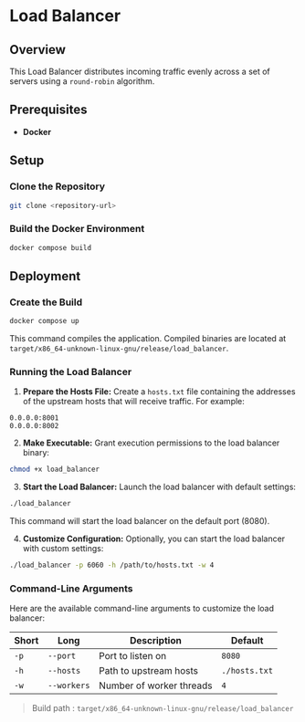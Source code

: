 # Load Balancer

## Overview

This Load Balancer distributes incoming traffic evenly across a set of servers using a `round-robin` algorithm.

## Prerequisites

- **Docker**

## Setup

### Clone the Repository


```bash
git clone <repository-url>
```

### Build the Docker Environment

```bash
docker compose build
```

## Deployment

### Create the Build


```bash
docker compose up
```

This command compiles the application. Compiled binaries are located at `target/x86_64-unknown-linux-gnu/release/load_balancer`.

### Running the Load Balancer

1. **Prepare the Hosts File:** Create a `hosts.txt` file containing the addresses of the upstream hosts that will receive traffic. For example:

```text
0.0.0.0:8001
0.0.0.0:8002
```

2. **Make Executable:** Grant execution permissions to the load balancer binary:

```bash
chmod +x load_balancer
```

3. **Start the Load Balancer:** Launch the load balancer with default settings:

```bash
./load_balancer
```

This command will start the load balancer on the default port (8080).

4. **Customize Configuration:** Optionally, you can start the load balancer with custom settings:

```bash
./load_balancer -p 6060 -h /path/to/hosts.txt -w 4
```

### Command-Line Arguments

Here are the available command-line arguments to customize the load balancer:

| Short | Long       | Description               | Default       |
|-------|------------|---------------------------|---------------|
| `-p`  | `--port`   | Port to listen on         | `8080`        |
| `-h`  | `--hosts`  | Path to upstream hosts    | `./hosts.txt` |
| `-w`  | `--workers`| Number of worker threads  | `4`           |


> Build path : `target/x86_64-unknown-linux-gnu/release/load_balancer`